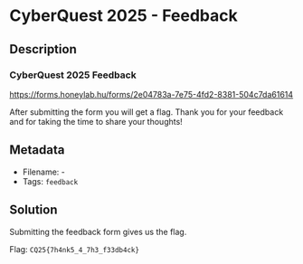 # CyberQuest 2025 - Feedback

## Description

### CyberQuest 2025 Feedback

<https://forms.honeylab.hu/forms/2e04783a-7e75-4fd2-8381-504c7da61614>

After submitting the form you will get a flag. Thank you for your feedback and for taking the time to share your thoughts!

## Metadata

- Filename: -
- Tags: `feedback`

## Solution

Submitting the feedback form gives us the flag.

Flag: `CQ25{7h4nk5_4_7h3_f33db4ck}`